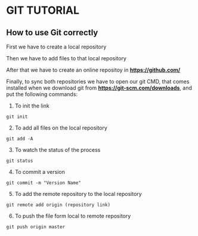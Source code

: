 # GIT TUTORIAL

## How to use Git correctly

First we have to create a local repository

Then we have to add files to that local repository

After that we have to create an online repositoy in **https://github.com/**

Finally, to sync both repositories we have to open our git CMD, that comes installed when we download git from **https://git-scm.com/downloads**, and put the following commands:

1. To init the link
```
git init
```

2. To add all files on the local repository
```
git add -A
```

3. To watch the status of the process
```
git status
```

4. To commit a version
```
git commit -m "Version Name"
```

5. To add the remote repository to the local repository
```
git remote add origin (repository link)
```

6. To push the file form local to remote repository
```
git push origin master
```
